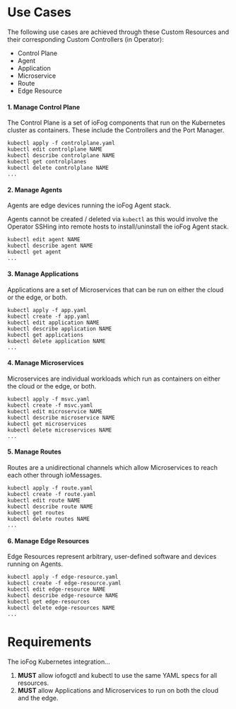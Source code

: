 
# Use Cases

The following use cases are achieved through these Custom Resources and their corresponding Custom Controllers (in Operator):

* Control Plane
* Agent
* Application
* Microservice
* Route
* Edge Resource


#### 1. Manage Control Plane

The Control Plane is a set of ioFog components that run on the Kubernetes cluster as containers. These include the Controllers and the Port Manager.

```
kubectl apply -f controlplane.yaml
kubectl edit controlplane NAME
kubectl describe controlplane NAME
kubectl get controlplanes
kubectl delete controlplane NAME
...
```

#### 2. Manage Agents

Agents are edge devices running the ioFog Agent stack. 

Agents cannot be created / deleted via `kubectl` as this would involve the Operator SSHing into remote hosts to install/uninstall the ioFog Agent stack.

```
kubectl edit agent NAME
kubectl describe agent NAME
kubectl get agent
...
```

#### 3. Manage Applications

Applications are a set of Microservices that can be run on either the cloud or the edge, or both.

```
kubectl apply -f app.yaml
kubectl create -f app.yaml
kubectl edit application NAME
kubectl describe application NAME
kubectl get applications
kubectl delete application NAME
...
```

#### 4. Manage Microservices

Microservices are individual workloads which run as containers on either the cloud or the edge, or both.

```
kubectl apply -f msvc.yaml
kubectl create -f msvc.yaml
kubectl edit microservice NAME
kubectl describe microservice NAME
kubectl get microservices
kubectl delete microservices NAME
...
```

#### 5. Manage Routes

Routes are a unidirectional channels which allow Microservices to reach each other through ioMessages.

```
kubectl apply -f route.yaml
kubectl create -f route.yaml
kubectl edit route NAME
kubectl describe route NAME
kubectl get routes
kubectl delete routes NAME
...
```

#### 6. Manage Edge Resources

Edge Resources represent arbitrary, user-defined software and devices running on Agents.

```
kubectl apply -f edge-resource.yaml
kubectl create -f edge-resource.yaml
kubectl edit edge-resource NAME
kubectl describe edge-resource NAME
kubectl get edge-resources
kubectl delete edge-resources NAME
...
```

# Requirements

The ioFog Kubernetes integration...
1. **MUST** allow iofogctl and kubectl to use the same YAML specs for all resources.
2. **MUST** allow Applications and Microservices to run on both the cloud and the edge.
